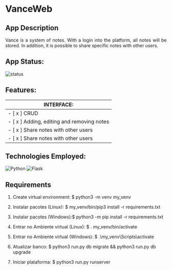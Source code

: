 # **VanceWeb**

## App Description

<p align="justify">Vance is a system of notes. With a login into the platform, all notes will be stored. In addition, it is possible to share specific notes with other users. </p>

## App Status:
![status](https://img.shields.io/badge/-FINALIZADO-brightgreen)

## Features:

| **INTERFACE:**                                            |
|-----------------------------------------------------------|
| - [ x ] CRUD                                              |
| - [ x ] Adding, editing and removing notes                |
| - [ x ] Share notes with other users                      |
| - [ x ] Share notes with other users                      |


## Technologies Employed:  

![Python](https://img.shields.io/badge/Python-blue)
![Flask](https://img.shields.io/badge/Flask-orange)<br>


## Requirements

1. Create virtual environment:  $ python3 -m venv my_venv

2. Instalar pacotes (Linux): $ my_venv/bin/pip3 install -r requirements.txt

2. Instalar pacotes (Windows):$ python3 -m pip install -r requirements.txt
 
3. Entrar no Ambiente virtual (Linux): $ . my_venv/bin/activate

3. Entrar no Ambiente virtual (Windows):  $ .\my_venv\Scripts\activate
  
4. Atualizar banco:
  $ python3 run.py db migrate && python3 run.py db upgrade

5. Iniciar plataforma:
  $ python3 run.py runserver
